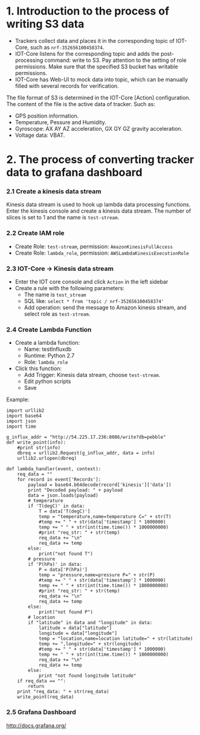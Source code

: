 # 1. Introduction to the process of writing S3 data

- Trackers collect data and places it in the corresponding topic of IOT-Core, such as `nrf-352656100458374`. 
- IOT-Core listens for the corresponding topic and adds the post-processing command: write to S3. Pay attention to the setting of role permissions. Make sure that the specified S3 bucket has writable permissions.
- IOT-Core has Web-UI to mock data into topic, which can be manually filled with several records for verification.

The file format of S3 is determined in the IOT-Core [Action] configuration. The content of the file is the active data of tracker. Such as:

- GPS position information.
- Temperature, Pessure and Humidity.
- Gyroscope: AX AY AZ acceleration, GX GY GZ gravity acceleration.
- Voltage data: VBAT.

# 2. The process of converting tracker data to grafana dashboard 
### 2.1 Create a kinesis data stream
Kinesis data stream is used to hook up lambda data processing functions. Enter the kinesis console and create a kinesis data stream. The number of slices is set to 1 and the name is `test-stream`.

### 2.2 Create IAM role
- Create Role: `test-stream`, permission: `AmazonKinesisFullAccess`
- Create Role: `lambda_role`, permission: `AWSLambdaKinesisExecutionRole`

### 2.3 IOT-Core -> Kinesis data stream 
- Enter the IOT core console and click `Action` in the left sidebar
- Create a rule with the following parameters:
  - The name is `test_stream`
  - SQL like: `select * from 'topic / nrf-352656100458374'`
  - Add operation: send the message to Amazon kinesis stream, and select role as `test-stream`.

### 2.4 Create Lambda Function
- Create a lambda function:
  - Name: testInfluxdb
  - Runtime: Python 2.7
  - Role: `lambda_role`
- Click this function:
  - Add Trigger: Kinesis data stream, choose `test-stream`.
  - Edit python scripts
  - Save

Example:

```
import urllib2
import base64
import json
import time

g_influx_addr = "http://54.225.17.236:8086/write?db=pebble"
def write_point(info):
    #print str(info)
    dbreq = urllib2.Request(g_influx_addr, data = info)
    urllib2.urlopen(dbreq)

def lambda_handler(event, context):
    req_data = ""
    for record in event['Records']:
        payload = base64.b64decode(record['kinesis']['data'])
        print "Decoded payload: " + payload
        data = json.loads(payload)
        # temperature
        if 'T(degC)' in data:
            T = data['T(degC)']
            temp = "temperature,name=temperature C=" + str(T)
            #temp += " " + str(data['timestamp'] * 1000000)
            temp += " " + str(int(time.time()) * 1000000000)
            #print "req_str: " + str(temp)
            req_data += "\n"
            req_data += temp
        else:
            print("not found T")
        # pressure
        if 'P(hPa)' in data:
            P = data['P(hPa)']
            temp = "pressure,name=pressure P=" + str(P)
            #temp += " " + str(data['timestamp'] * 1000000)
            temp += " " + str(int(time.time()) * 1000000000)
            #print "req_str: " + str(temp)
            req_data += "\n"
            req_data += temp
        else:
            print("not found P")
        # location
        if "latitude" in data and "longitude" in data:
            latitude = data["latitude"]
            longitude = data["longitude"]
            temp = "location,name=location latitude=" + str(latitude)
            temp += ",longitude=" + str(longitude)
            #temp += " " + str(data['timestamp'] * 1000000)
            temp += " " + str(int(time.time()) * 1000000000)
            req_data += "\n"
            req_data += temp
        else:
            print "not found longitude latitude"
    if req_data == "":
        return
    print "req_data: " + str(req_data)
    write_point(req_data)
```

### 2.5 Grafana Dashboard
http://docs.grafana.org/

